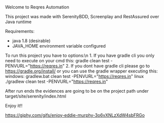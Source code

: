 Welcome to Reqres Automation

This project was made with SerenityBDD, Screenplay and RestAssured over Java runtime

Requirements:
- java 1.8 (desirable)
- JAVA_HOME environment variable configured

To run this project you have to options:\n
    1. If you have gradle cli you only need to execute on your cmd this:
        gradle clean test -PENVURL="https://reqres.in"
    2. If you dont have gradle cli please go to https://gradle.org/install/ or you can use the gradle wrapper executing this:
        windows: gradlew.bat clean test -PENVURL="https://reqres.in"
        linux ./gradlew clean test -PENVURL="https://reqres.in"

After run ends the evidences are going to be on the project path under target/site/serenity/index.html

Enjoy it!!

https://giphy.com/gifs/enjoy-eddie-murphy-3o6vXNLzXdW4sbFRGo